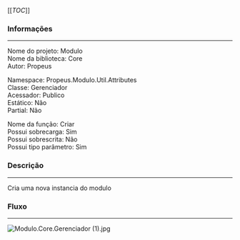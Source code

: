 [[_TOC_]]

### Informações
---
Nome do projeto: Modulo <br>
Nome da biblioteca: Core <br>
Autor: Propeus 

Namespace: Propeus.Modulo.Util.Attributes<br>
Classe: Gerenciador<br>
Acessador: Publico<br>
Estático: Não<br>
Partial: Não<br>

Nome da função: Criar<br>
Possui sobrecarga: Sim<br>
Possui sobrescrita: Não<br>
Possui tipo parâmetro: Sim<br>

### Descrição
---
Cria uma nova instancia do modulo

### Fluxo
---
![Modulo.Core.Gerenciador (1).jpg](/.attachments/Modulo.Core.Gerenciador%20(1)-611b7de4-49de-4f34-8564-5177d9be0e08.jpg)
